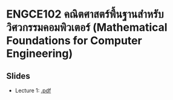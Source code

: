 # ENGCE102 คณิตศาสตร์พื้นฐานสำหรับวิศวกรรมคอมพิวเตอร์ (Mathematical Foundations for Computer Engineering)

## Slides
- Lecture 1: [.pdf](/lecture1%20-%20intro%20and%20logistics.pdf)
